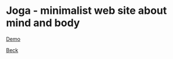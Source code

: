 # Joga - minimalist web site about mind and body

[Demo](https://beckyuldashev.github.io/joga/)

[Beck](https://vk.com/beckyuldashev)
